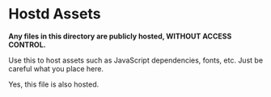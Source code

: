 # Hostd Assets

**Any files in this directory are publicly hosted, WITHOUT ACCESS CONTROL.**

Use this to host assets such as JavaScript dependencies, fonts, etc. Just be
careful what you place here.

Yes, this file is also hosted.

